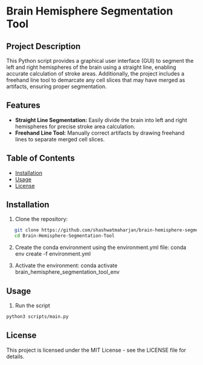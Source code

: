 # Brain Hemisphere Segmentation Tool

## Project Description
This Python script provides a graphical user interface (GUI) to segment the left and right hemispheres of the brain using a straight line, enabling accurate calculation of stroke areas. Additionally, the project includes a freehand line tool to demarcate any cell slices that may have merged as artifacts, ensuring proper segmentation.

## Features
- **Straight Line Segmentation:** Easily divide the brain into left and right hemispheres for precise stroke area calculation.
- **Freehand Line Tool:** Manually correct artifacts by drawing freehand lines to separate merged cell slices.

## Table of Contents

- [Installation](#installation)
- [Usage](#usage)
- [License](#license)

## Installation
1. Clone the repository:
```bash
   git clone https://github.com/shashwatmaharjan/brain-hemisphere-segmentation-tool.git
   cd Brain-Hemisphere-Segmentation-Tool
   ```

2. Create the conda environment using the environment.yml file:
conda env create -f environment.yml

3. Activate the environment:
conda activate brain_hemisphere_segmentation_tool_env

## Usage

1. Run the script
```bash
python3 scripts/main.py
   ```

## License

This project is licensed under the MIT License - see the LICENSE file for details.
